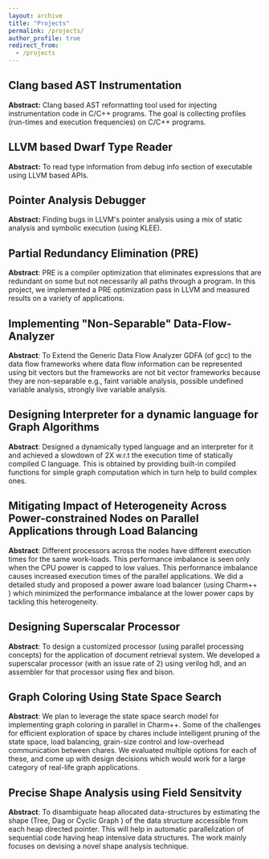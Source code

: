 ```yaml
---
layout: archive
title: "Projects"
permalink: /projects/
author_profile: true
redirect_from: 
  - /projects
---
```


Clang based AST Instrumentation <a href="https://github.com/sdasgup3/profiler-using-clang-based-ast-instrumentation" rel="some text"><i class="fab fa-fw fa-github" aria-hidden="true"></i></a>
-------------------------------------------------------------------------------------------------------------
**Abstract:** Clang based AST reformatting tool used for injecting
instrumentation code in C/C++ programs. The goal is collecting profiles
(run-times and execution frequencies) on C/C++ programs.  

LLVM based Dwarf Type Reader <a href="https://github.com/sdasgup3/dwarf-type-reader" rel="some text"><i class="fab fa-fw fa-github" aria-hidden="true" style="color:black;"></i></a>
-------------------------------------------------------------------------------------------------------------
**Abstract:** To read type information from debug info section of executable
using LLVM based APIs.

Pointer Analysis Debugger <a href="https://github.com/sdasgup3/symbolic-analysis" rel="some text"><i class="fab fa-fw fa-github" aria-hidden="true"></i></a> <a href="https://sdasgup3.github.io/files/pa_debugger.pdf" rel="some text"><i class="fa fa-file-powerpoint-o" aria-hidden="true" style="font-size:48px;color:black;"></i></a>
-------------------------------------------------------------------------------------------------------------
**Abstract:** Finding bugs in LLVM's pointer analysis using a mix of static
analysis and symbolic execution (using KLEE).

Partial Redundancy Elimination (PRE) <a href="https://github.com/sdasgup3/PartialRedundancyElimination" rel="some text"><i class="fab fa-fw fa-github" aria-hidden="true"></i></a> <a href="https://sdasgup3.github.io/files/report_cs526.pdf" rel="some text"><i class="far fa-file-alt" aria-hidden="true" style="font-size:48px;color:black;"></i></a>
-------------------------------------------------------------------------------------------------------------
**Abstract**: PRE is a compiler optimization that eliminates expressions that
are redundant on some but not necessarily all paths through a program. In this
project, we implemented a PRE optimization pass in LLVM and measured results on
a variety of applications. 

Implementing "Non-Separable" Data-Flow-Analyzer <a href="https://github.com/sdasgup3/NonSeparableGlobalDataFlowFramework" rel="some text"><i class="fab fa-fw fa-github" aria-hidden="true" style="color:black;"></i></a> <a href="https://sdasgup3.github.io/files/report_gdfa.pdf" rel="some text"><i class="far fa-file-alt" aria-hidden="true" style="font-size:48px;color:black;"></i></a>
-------------------------------------------------------------------------------------------------------------
**Abstract**: To Extend the Generic Data Flow Analyzer GDFA (of gcc) to the
data flow frameworks where data flow information can be represented using bit
vectors but the frameworks are not bit vector frameworks because they are
non-separable e.g., faint variable analysis, possible undefined variable
analysis, strongly live variable analysis.	

Designing Interpreter for a dynamic language for Graph Algorithms <a href="https://github.com/sdasgup3/gri" rel="some text"><i class="fab fa-fw fa-github" aria-hidden="true"></i></a> <a href="https://sdasgup3.github.io/files/report_cs598dhp.pdf" rel="some text"><i class="far fa-file-alt" aria-hidden="true" style="font-size:48px;color:black;"></i></a>
-------------------------------------------------------------------------------------------------------------
**Abstract**: Designed a dynamically typed language and an interpreter for it
and achieved a slowdown of 2X w.r.t the execution time of statically compiled C
language. This is obtained by providing built-in compiled functions for simple
graph computation which in turn help to build complex ones.

Mitigating Impact of Heterogeneity Across Power-constrained Nodes on Parallel Applications through Load Balancing <a href="https://github.com/sdasgup3/HeterogeneityAwareLoadBalancing" rel="some text"><i class="fab fa-fw fa-github" aria-hidden="true"></i></a> <a href="https://sdasgup3.github.io/files/report_hetero.pdf" rel="some text"><i class="far fa-file-alt" aria-hidden="true" style="font-size:48px;color:black;"></i></a>
-------------------------------------------------------------------------------------------------------------
**Abstract**: Different processors across the nodes have different execution
times for the same work-loads. This performance imbalance is seen only when the
CPU power is capped to low values. This performance imbalance causes increased
execution times of the parallel applications. We did a detailed study and
proposed a power aware load balancer (using Charm++ ) which minimized the
performance imbalance at the lower power caps by tackling this heterogeneity.  

Designing Superscalar Processor <a href="https://github.com/sdasgup3/Parallel-Processor-Design"  rel="some text"><i class="fab fa-fw fa-github" aria-hidden="true"></i></a>
-------------------------------------------------------------------------------------------------------------
**Abstract**: To design a customized processor (using parallel processing
    concepts) for the application of document retrieval system. We developed a
superscalar processor (with  an issue rate of 2) using verilog hdl, and an
assembler for that processor using flex and bison. 

Graph Coloring Using State Space Search <a href="https://github.com/sdasgup3/ParallelSudoku" rel="some text"><i class="fab fa-fw fa-github" aria-hidden="true"></i></a> <a href="https://sdasgup3.github.io/files/CS598_project_proposal.pdf" rel="some text"><i class="far fa-file-alt" aria-hidden="true" style="font-size:48px;color:black;"></i></a>
-------------------------------------------------------------------------------------------------------------
**Abstract**: We plan to leverage the state space search model for implementing
graph coloring in parallel in Charm++. Some of the challenges for efficient
exploration of space by chares include intelligent pruning of the state space,
            load balancing, grain-size control and low-overhead communication
            between chares. We evaluated multiple options for each of these,
            and come up with design decisions which would work for a large
            category of real-life graph applications.

<!---
## Graduate Courses
 - [Scripting Languages - Design and Implementation](http://polaris.cs.illinois.edu/CS598)
 - [Advanced Compiler Construction](https://cs.illinois.edu/courses/profile/cs526/)
 - [Parallel Computer Architectures](https://courses.engr.illinois.edu/cs533/)
 - [Parallel Programming with Migratable Objects](https://wiki.cites.illinois.edu/wiki/display/cs598lvk/Home)
 - [Introduction to Parallel Programming for Scientists and Engineers](https://cs.illinois.edu/courses/profile/CS420)
-->

Precise Shape Analysis using Field Sensitvity <a href="http://www.cse.iitk.ac.in/users/karkare/MTP/2010-11/sandeep2010precise.pdf" rel="some text"><i class="far fa-file-alt" aria-hidden="true" style="font-size:48px;color:black;"></i></a>
-------------------------------------------------------------------------------------------------------------
**Abstract**: To disambiguate heap
allocated data-structures by estimating the shape (Tree, Dag or Cyclic Graph )
of the data structure accessible from each heap directed pointer. This will
help in automatic parallelization of sequential code having heap intensive data
structures.  The work mainly focuses on devising a novel shape analysis
technique.
